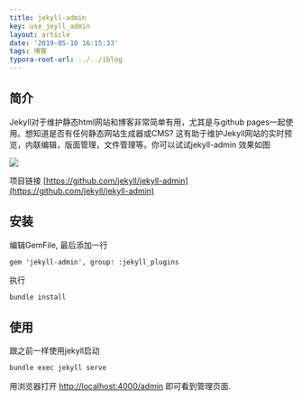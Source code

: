 ```yaml
---
title: jekyll-admin
key: use_jeyll_admin
layout: article
date: '2019-05-10 16:15:33'
tags: 博客
typora-root-url: ../../iblog
---
```


## 简介
Jekyll对于维护静态html网站和博客非常简单有用，尤其是与github pages一起使用。想知道是否有任何静态网站生成器或CMS? 这有助于维护Jekyll网站的实时预览，内联编辑，版面管理，文件管理等。你可以试试jekyll-admin
效果如图

![](https://imgs.zhangbaobao.cn/img/jekyll-admin.png)

项目链接
[https://github.com/jekyll/jekyll-admin](https://github.com/jekyll/jekyll-admin)

## 安装

编辑GemFile, 最后添加一行
```gem
gem 'jekyll-admin', group: :jekyll_plugins
```

执行
```bash
bundle install
```

## 使用
跟之前一样使用jekyll启动
```bash
bundle exec jekyll serve
```
用浏览器打开  [http://localhost:4000/admin](http://localhost:4000/admin)  即可看到管理页面.